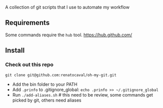 A collection of git scripts that I use to automate my workflow

## Requirements

Some commands require the `hub` tool.
https://hub.github.com/

## Install

### Check out this repo

```
git clone git@github.com:renatocaval/oh-my-git.git
```

* Add the bin folder to your PATH
* Add `.prinfo` to .gitignore_global: `echo .prinfo >> ~/.gitignore_global`
* Run `./add-aliases.sh` # this need to be review, some commands get picked by git, others need aliases


